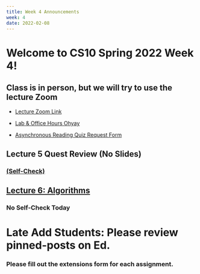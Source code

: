 ```yaml
---
title: Week 4 Announcements
week: 4
date: 2022-02-08
---
```


# Welcome to CS10 Spring 2022 Week 4!

<!-- # Quest is coming up **tomorrow**
### [Fill out the form to take the quest remotely if you have DSP accomodations](https://docs.google.com/forms/d/e/1FAIpQLSd4W-UuF5mV3bL0igNWYO6tYvp6GWeWHgoXXFOUsqx99j94QQ/viewform?usp=sf_link) -->

## **Class is in person, but we will try to use the lecture Zoom**

* [Lecture Zoom Link](https://berkeley.zoom.us/j/99682681232?pwd=bEp1TjZ4WlU5bVFPejlIbHp2ZUVadz09)
* [Lab & Office Hours Ohyay](https://ohyay.co/s/cs10/)

* [Asynchronous Reading Quiz Request Form](https://forms.gle/YmfTpfygZfm45Xkn9)

## Lecture 5 Quest Review (No Slides)
### [(Self-Check)](https://www.gradescope.com/courses/354801/assignments/1839069/submissions)

## [Lecture 6: Algorithms](https://docs.google.com/presentation/d/1_LIgjNdVctuyn2IBkEHs-gayYisfRqRkRSiNWIDM7i8/edit?usp=sharing)
### No Self-Check Today

# Late Add Students: Please review pinned-posts on Ed.
### Please fill out the extensions form for each assignment.
